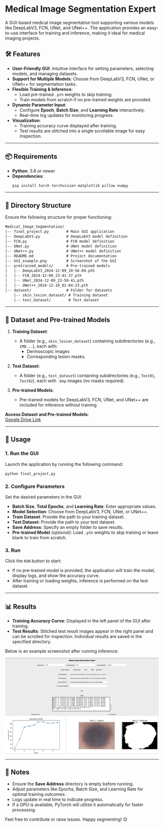 # Medical Image Segmentation Expert

A GUI-based medical image segmentation tool supporting various models like DeepLabV3, FCN, UNet, and UNet++. The application provides an easy-to-use interface for training and inference, making it ideal for medical imaging projects.

## 🛠️ Features

- **User-Friendly GUI**: Intuitive interface for setting parameters, selecting models, and managing datasets.
- **Support for Multiple Models**: Choose from DeepLabV3, FCN, UNet, or UNet++ for segmentation tasks.
- **Flexible Training & Inference**:
  - Load pre-trained `.pth` weights to skip training.
  - Train models from scratch if no pre-trained weights are provided.
- **Dynamic Parameter Input**:
  - Configure **Epoch**, **Batch Size**, and **Learning Rate** interactively.
  - Real-time log updates for monitoring progress.
- **Visualization**:
  - Training accuracy curve displayed after training.
  - Test results are stitched into a single scrollable image for easy inspection.

---

## 📦 Requirements

- **Python**: 3.8 or newer
- **Dependencies**:
  ```bash
  pip install torch torchvision matplotlib pillow numpy
  ```

---

## 📂 Directory Structure

Ensure the following structure for proper functioning:

```plaintext
Medical_Image_Segmentation/
|-- final_project.py        # Main GUI application
|-- DeepLabV3.py            # DeepLabV3 model definition
|-- FCN.py                  # FCN model definition
|-- UNet.py                 # UNet model definition
|-- UNet++.py               # UNet++ model definition
|-- README.md               # Project documentation
|-- GUI_example.png         # Screenshot of the GUI
|-- pretrained_models/      # Pre-trained models
|   |-- DeepLabV3_2024-12-09_10-56-09.pth
|   |-- FCN_2024-12-09_23-41-37.pth
|   |-- UNet_2024-12-09_23-50-41.pth
|   |-- UNet++_2024-12-10_01-04-23.pth
|-- dataset/                # Folder for datasets
    |-- skin_lesion_dataset/ # Training dataset
    |-- test_dataset/        # Test dataset
```

---

## 📑 Dataset and Pre-trained Models

1. **Training Dataset**:
   - A folder (e.g., `skin_lesion_dataset`) containing subdirectories (e.g., `IMD...`), each with:
     - Dermoscopic images
     - Corresponding lesion masks.

2. **Test Dataset**:
   - A folder (e.g., `test_dataset`) containing subdirectories (e.g., `Test01`, `Test02`), each with `.bmp` images (no masks required).

3. **Pre-trained Models**:
   - Pre-trained models for DeepLabV3, FCN, UNet, and UNet++ are included for inference without training.

**Access Dataset and Pre-trained Models**:  
[Google Drive Link](https://drive.google.com/drive/folders/1jXeejsBN_O1_mSY7S0zUFZuyRUKbSrg5?usp=sharing)

---

## 🚀 Usage

### 1. Run the GUI
Launch the application by running the following command:
```bash
python final_project.py
```

### 2. Configure Parameters
Set the desired parameters in the GUI:
- **Batch Size**, **Total Epochs**, and **Learning Rate**: Enter appropriate values.
- **Model Selection**: Choose from DeepLabV3, FCN, UNet, or UNet++.
- **Train Dataset**: Provide the path to your training dataset.
- **Test Dataset**: Provide the path to your test dataset.
- **Save Address**: Specify an empty folder to save results.
- **Pre-trained Model** *(optional)*: Load `.pth` weights to skip training or leave blank to train from scratch.

### 3. Run
Click the `RUN` button to start:
- If no pre-trained model is provided, the application will train the model, display logs, and show the accuracy curve.
- After training or loading weights, inference is performed on the test dataset.

---

## 📊 Results

- **Training Accuracy Curve**: Displayed in the left panel of the GUI after training.
- **Test Results**: Stitched test result images appear in the right panel and can be scrolled for inspection. Individual results are saved in the specified directory.

Below is an example screenshot after running inference:

![GUI Example](GUI_UNet++.png)

---

## 📝 Notes

- Ensure the **Save Address** directory is empty before running.
- Adjust parameters like Epochs, Batch Size, and Learning Rate for optimal training outcomes.
- Logs update in real time to indicate progress.
- If a GPU is available, PyTorch will utilize it automatically for faster processing.

Feel free to contribute or raise issues. Happy segmenting! 😊

